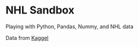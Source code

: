 # NHL Sandbox

Playing with Python, Pandas, Nummy, and NHL data

Data from [Kaggel](https://www.kaggle.com/martinellis/nhl-game-data/version/4)